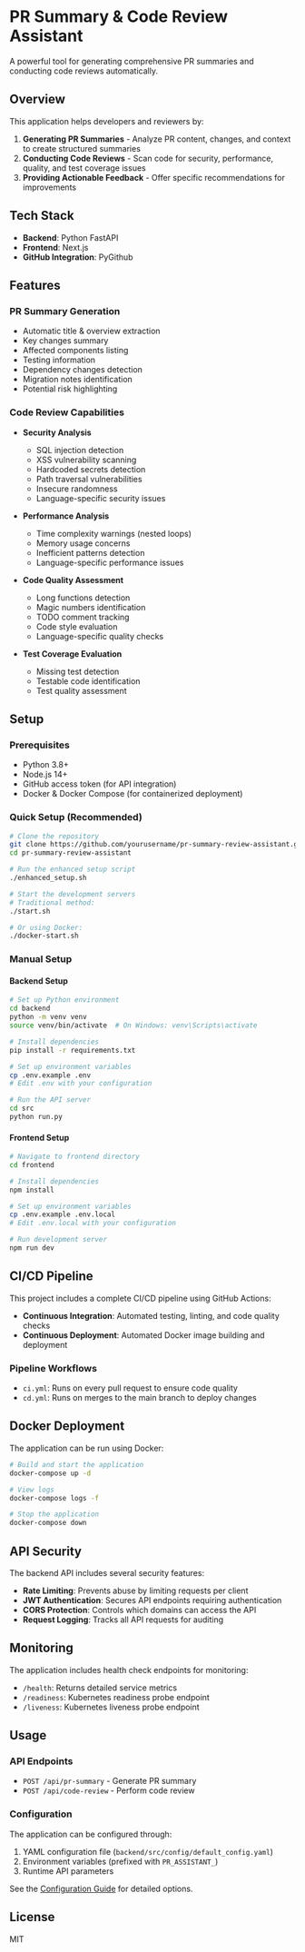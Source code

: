 # PR Summary & Code Review Assistant

A powerful tool for generating comprehensive PR summaries and conducting code reviews automatically.

## Overview

This application helps developers and reviewers by:

1. **Generating PR Summaries** - Analyze PR content, changes, and context to create structured summaries
2. **Conducting Code Reviews** - Scan code for security, performance, quality, and test coverage issues
3. **Providing Actionable Feedback** - Offer specific recommendations for improvements

## Tech Stack

- **Backend**: Python FastAPI
- **Frontend**: Next.js
- **GitHub Integration**: PyGithub

## Features

### PR Summary Generation

- Automatic title & overview extraction
- Key changes summary
- Affected components listing
- Testing information
- Dependency changes detection
- Migration notes identification
- Potential risk highlighting

### Code Review Capabilities

- **Security Analysis**
  - SQL injection detection
  - XSS vulnerability scanning
  - Hardcoded secrets detection
  - Path traversal vulnerabilities
  - Insecure randomness
  - Language-specific security issues

- **Performance Analysis**
  - Time complexity warnings (nested loops)
  - Memory usage concerns
  - Inefficient patterns detection
  - Language-specific performance issues

- **Code Quality Assessment**
  - Long functions detection
  - Magic numbers identification
  - TODO comment tracking
  - Code style evaluation
  - Language-specific quality checks

- **Test Coverage Evaluation**
  - Missing test detection
  - Testable code identification
  - Test quality assessment

## Setup

### Prerequisites

- Python 3.8+
- Node.js 14+
- GitHub access token (for API integration)
- Docker & Docker Compose (for containerized deployment)

### Quick Setup (Recommended)

```bash
# Clone the repository
git clone https://github.com/yourusername/pr-summary-review-assistant.git
cd pr-summary-review-assistant

# Run the enhanced setup script
./enhanced_setup.sh

# Start the development servers
# Traditional method:
./start.sh

# Or using Docker:
./docker-start.sh
```

### Manual Setup

#### Backend Setup

```bash
# Set up Python environment
cd backend
python -m venv venv
source venv/bin/activate  # On Windows: venv\Scripts\activate

# Install dependencies
pip install -r requirements.txt

# Set up environment variables
cp .env.example .env
# Edit .env with your configuration

# Run the API server
cd src
python run.py
```

#### Frontend Setup

```bash
# Navigate to frontend directory
cd frontend

# Install dependencies
npm install

# Set up environment variables
cp .env.example .env.local
# Edit .env.local with your configuration

# Run development server
npm run dev
```

## CI/CD Pipeline

This project includes a complete CI/CD pipeline using GitHub Actions:

- **Continuous Integration**: Automated testing, linting, and code quality checks
- **Continuous Deployment**: Automated Docker image building and deployment

### Pipeline Workflows

- `ci.yml`: Runs on every pull request to ensure code quality
- `cd.yml`: Runs on merges to the main branch to deploy changes

## Docker Deployment

The application can be run using Docker:

```bash
# Build and start the application
docker-compose up -d

# View logs
docker-compose logs -f

# Stop the application
docker-compose down
```

## API Security

The backend API includes several security features:

- **Rate Limiting**: Prevents abuse by limiting requests per client
- **JWT Authentication**: Secures API endpoints requiring authentication
- **CORS Protection**: Controls which domains can access the API
- **Request Logging**: Tracks all API requests for auditing

## Monitoring

The application includes health check endpoints for monitoring:

- `/health`: Returns detailed service metrics
- `/readiness`: Kubernetes readiness probe endpoint
- `/liveness`: Kubernetes liveness probe endpoint

## Usage

### API Endpoints

- `POST /api/pr-summary` - Generate PR summary
- `POST /api/code-review` - Perform code review

### Configuration

The application can be configured through:

1. YAML configuration file (`backend/src/config/default_config.yaml`)
2. Environment variables (prefixed with `PR_ASSISTANT_`)
3. Runtime API parameters

See the [Configuration Guide](docs/configuration.md) for detailed options.

## License

MIT 